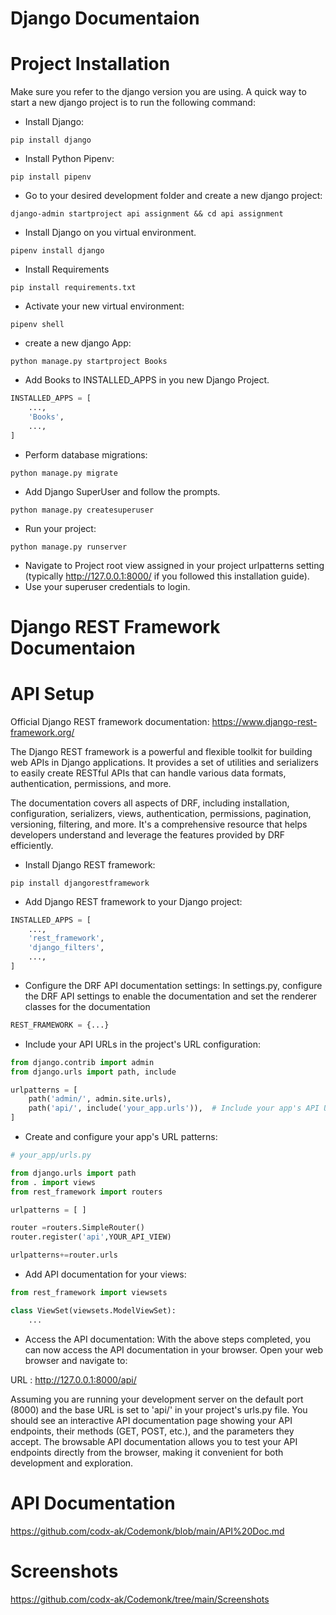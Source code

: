 # Django Documentaion

# Project Installation

Make sure you refer to the django version you are using. A quick way to start a new django project is to run the
following command:

* Install Django:

```shell
pip install django
```

* Install Python Pipenv:

```shell script
pip install pipenv
```

* Go to your desired development folder and create a new django project:

```shell
django-admin startproject api assignment && cd api assignment
```

* Install Django on you virtual environment.

```shell
pipenv install django
```

* Install  Requirements

```shell script
pip install requirements.txt
```

* Activate your new virtual environment:

```shell
pipenv shell
```

* create a new django App:

```shell
python manage.py startproject Books
```

* Add Books to INSTALLED_APPS in you new Django Project.

```python
INSTALLED_APPS = [
    ...,
    'Books',
    ...,
]
```

* Perform database migrations:

```shell
python manage.py migrate
```

* Add Django SuperUser and follow the prompts.

```shell
python manage.py createsuperuser
```

* Run your project:

```shell
python manage.py runserver
```

* Navigate to Project root view assigned in your project urlpatterns setting (typically http://127.0.0.1:8000/
if you followed this installation guide).
* Use your superuser credentials to login.


# Django REST Framework Documentaion

# API Setup

Official Django REST framework documentation: https://www.django-rest-framework.org/

The Django REST framework is a powerful and flexible toolkit for building web APIs in Django applications. It provides a set of utilities and serializers to easily create RESTful APIs that can handle various data formats, authentication, permissions, and more.

The documentation covers all aspects of DRF, including installation, configuration, serializers, views, authentication, permissions, pagination, versioning, filtering, and more. It's a comprehensive resource that helps developers understand and leverage the features provided by DRF efficiently.

* Install Django REST framework:

```shell
pip install djangorestframework
```

* Add Django REST framework to your Django project:

```python
INSTALLED_APPS = [
    ...,
    'rest_framework',
    'django_filters',
    ...,
]
```

* Configure the DRF API documentation settings:
    In settings.py, configure the DRF API settings to enable the documentation and set the renderer classes for the documentation
```python
REST_FRAMEWORK = {...}
```

* Include your API URLs in the project's URL configuration:

```python
from django.contrib import admin
from django.urls import path, include

urlpatterns = [
    path('admin/', admin.site.urls),
    path('api/', include('your_app.urls')),  # Include your app's API URLs
]
```

* Create and configure your app's URL patterns:

```python
# your_app/urls.py

from django.urls import path
from . import views
from rest_framework import routers

urlpatterns = [ ]

router =routers.SimpleRouter()
router.register('api',YOUR_API_VIEW)

urlpatterns+=router.urls

```

* Add API documentation for your views:

```python
from rest_framework import viewsets

class ViewSet(viewsets.ModelViewSet):
    ...
```

* Access the API documentation:
    With the above steps completed, you can now access the API documentation in your browser. Open your web browser and navigate to:

URL :   http://127.0.0.1:8000/api/


Assuming you are running your development server on the default port (8000) and the base URL is set to 'api/' in your project's urls.py file.
You should see an interactive API documentation page showing your API endpoints, their methods (GET, POST, etc.), and the parameters they accept. The browsable API documentation allows you to test your API endpoints directly from the browser, making it convenient for both development and exploration.

# API Documentation

https://github.com/codx-ak/Codemonk/blob/main/API%20Doc.md

# Screenshots

https://github.com/codx-ak/Codemonk/tree/main/Screenshots
